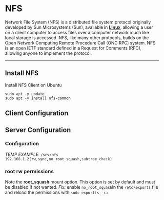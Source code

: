 # NFS

Network File System (NFS) is a distributed file system protocol originally developed by Sun Microsystems (Sun), available in **[Linux](linux.md)**, allowing a user on a client computer to access files over a computer network much like local storage is accessed. NFS, like many other protocols, builds on the Open Network Computing Remote Procedure Call (ONC RPC) system. NFS is an open IETF standard defined in a Request for Comments (RFC), allowing anyone to implement the protocol.

---

## Install NFS

Install NFS Client on Ubuntu
```
sudo apt -y update
sudo apt -y install nfs-common
```

## Client Configuration

## Server Configuration

### Configuration

*TEMP EXAMPLE*:
`/srv/nfs 192.168.1.2(rw,sync,no_root_squash,subtree_check)`

### root rw permissions

Note the **root_squash** mount option. This option is set by default and must be disabled if not wanted.
*Fix:* enable `no_root_squash`in the `/etc/exports` file and reload the permissions with `sudo exportfs -ra`

